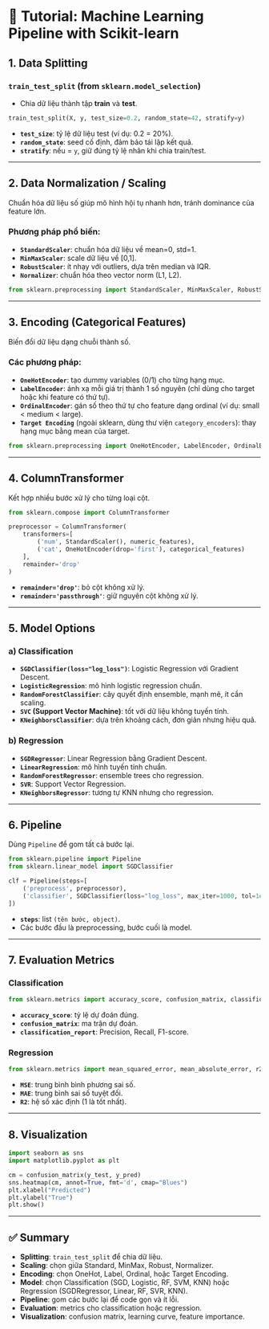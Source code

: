 # 📝 Tutorial: Machine Learning Pipeline with Scikit-learn

## 1. Data Splitting

### `train_test_split` (from `sklearn.model_selection`)
- Chia dữ liệu thành tập **train** và **test**.

```python
train_test_split(X, y, test_size=0.2, random_state=42, stratify=y)
```

- **`test_size`**: tỷ lệ dữ liệu test (ví dụ: 0.2 = 20%).
- **`random_state`**: seed cố định, đảm bảo tái lập kết quả.
- **`stratify`**: nếu = `y`, giữ đúng tỷ lệ nhãn khi chia train/test.

---

## 2. Data Normalization / Scaling

Chuẩn hóa dữ liệu số giúp mô hình hội tụ nhanh hơn, tránh dominance của feature lớn.

### Phương pháp phổ biến:
- **`StandardScaler`**: chuẩn hóa dữ liệu về mean=0, std=1.  
- **`MinMaxScaler`**: scale dữ liệu về [0,1].  
- **`RobustScaler`**: ít nhạy với outliers, dựa trên median và IQR.  
- **`Normalizer`**: chuẩn hóa theo vector norm (L1, L2).  

```python
from sklearn.preprocessing import StandardScaler, MinMaxScaler, RobustScaler, Normalizer
```

---

## 3. Encoding (Categorical Features)

Biến đổi dữ liệu dạng chuỗi thành số.

### Các phương pháp:
- **`OneHotEncoder`**: tạo dummy variables (0/1) cho từng hạng mục.
- **`LabelEncoder`**: ánh xạ mỗi giá trị thành 1 số nguyên (chỉ dùng cho target hoặc khi feature có thứ tự).
- **`OrdinalEncoder`**: gán số theo thứ tự cho feature dạng ordinal (ví dụ: small < medium < large).
- **`Target Encoding`** (ngoài sklearn, dùng thư viện `category_encoders`): thay hạng mục bằng mean của target.

```python
from sklearn.preprocessing import OneHotEncoder, LabelEncoder, OrdinalEncoder
```

---

## 4. ColumnTransformer

Kết hợp nhiều bước xử lý cho từng loại cột.

```python
from sklearn.compose import ColumnTransformer

preprocessor = ColumnTransformer(
    transformers=[
        ('num', StandardScaler(), numeric_features),
        ('cat', OneHotEncoder(drop='first'), categorical_features)
    ],
    remainder='drop'
)
```

- **`remainder='drop'`**: bỏ cột không xử lý.
- **`remainder='passthrough'`**: giữ nguyên cột không xử lý.

---

## 5. Model Options

### a) Classification
- **`SGDClassifier(loss="log_loss")`**: Logistic Regression với Gradient Descent.
- **`LogisticRegression`**: mô hình logistic regression chuẩn.
- **`RandomForestClassifier`**: cây quyết định ensemble, mạnh mẽ, ít cần scaling.
- **`SVC` (Support Vector Machine)**: tốt với dữ liệu không tuyến tính.
- **`KNeighborsClassifier`**: dựa trên khoảng cách, đơn giản nhưng hiệu quả.

### b) Regression
- **`SGDRegressor`**: Linear Regression bằng Gradient Descent.
- **`LinearRegression`**: mô hình tuyến tính chuẩn.
- **`RandomForestRegressor`**: ensemble trees cho regression.
- **`SVR`**: Support Vector Regression.
- **`KNeighborsRegressor`**: tương tự KNN nhưng cho regression.

---

## 6. Pipeline

Dùng `Pipeline` để gom tất cả bước lại.

```python
from sklearn.pipeline import Pipeline
from sklearn.linear_model import SGDClassifier

clf = Pipeline(steps=[
    ('preprocess', preprocessor),
    ('classifier', SGDClassifier(loss="log_loss", max_iter=1000, tol=1e-3, random_state=42))
])
```

- **`steps`**: list `(tên bước, object)`.
- Các bước đầu là preprocessing, bước cuối là model.

---

## 7. Evaluation Metrics

### Classification
```python
from sklearn.metrics import accuracy_score, confusion_matrix, classification_report
```

- **`accuracy_score`**: tỷ lệ dự đoán đúng.
- **`confusion_matrix`**: ma trận dự đoán.
- **`classification_report`**: Precision, Recall, F1-score.

### Regression
```python
from sklearn.metrics import mean_squared_error, mean_absolute_error, r2_score
```

- **`MSE`**: trung bình bình phương sai số.
- **`MAE`**: trung bình sai số tuyệt đối.
- **`R2`**: hệ số xác định (1 là tốt nhất).

---

## 8. Visualization

```python
import seaborn as sns
import matplotlib.pyplot as plt

cm = confusion_matrix(y_test, y_pred)
sns.heatmap(cm, annot=True, fmt='d', cmap="Blues")
plt.xlabel("Predicted")
plt.ylabel("True")
plt.show()
```

---

## ✅ Summary

- **Splitting**: `train_test_split` để chia dữ liệu.  
- **Scaling**: chọn giữa Standard, MinMax, Robust, Normalizer.  
- **Encoding**: chọn OneHot, Label, Ordinal, hoặc Target Encoding.  
- **Model**: chọn Classification (SGD, Logistic, RF, SVM, KNN) hoặc Regression (SGDRegressor, Linear, RF, SVR, KNN).  
- **Pipeline**: gom các bước lại để code gọn và ít lỗi.  
- **Evaluation**: metrics cho classification hoặc regression.  
- **Visualization**: confusion matrix, learning curve, feature importance.  
